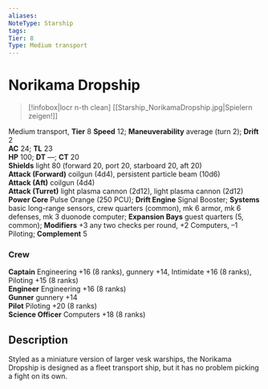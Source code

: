 ```yaml
---
aliases: 
NoteType: Starship
tags: 
Tier: 8
Type: Medium transport 
---
```


# Norikama Dropship

> [!infobox|locr n-th clean]
>  [[Starship_NorikamaDropship.jpg|Spielern zeigen!]]
> 
Medium transport, **Tier** 8 
**Speed** 12; **Maneuverability** average (turn 2); **Drift** 2  
**AC** 24; **TL** 23  
**HP** 100; **DT** —; **CT** 20  
**Shields** light 80 (forward 20, port 20, starboard 20, aft 20)  
**Attack (Forward)** coilgun (4d4), persistent particle beam (10d6)  
**Attack (Aft)** coilgun (4d4)  
**Attack (Turret)** light plasma cannon (2d12), light plasma cannon (2d12)  
**Power Core** Pulse Orange (250 PCU); **Drift Engine** Signal Booster; **Systems** basic long-range sensors, crew quarters (common), mk 6 armor, mk 6 defenses, mk 3 duonode computer; **Expansion Bays** guest quarters (5, common); **Modifiers** +3 any two checks per round, +2 Computers, –1 Piloting; **Complement** 5

### Crew

**Captain** Engineering +16 (8 ranks), gunnery +14, Intimidate +16 (8 ranks), Piloting +15 (8 ranks)  
**Engineer** Engineering +16 (8 ranks)  
**Gunner** gunnery +14  
**Pilot** Piloting +20 (8 ranks)  
**Science Officer** Computers +18 (8 ranks)

## Description

Styled as a miniature version of larger vesk warships, the Norikama Dropship is designed as a fleet transport ship, but it has no problem picking a fight on its own.
